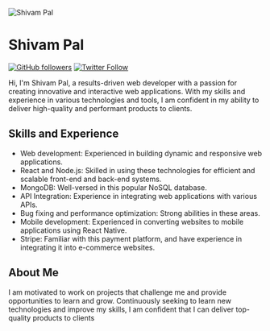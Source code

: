 ![Shivam Pal](https://lh3.googleusercontent.com/Kxp1pc7u_pQooC4POdXJtUjXqm1WnWozRWljkDxkaBpcthFW9eQte6itEzDBhR8L-engoCBubPyIfZGXWSAeIkvLKwMu3Pr8NiXA5HeI7XjDkgobuTMrkZ3UfCCLBMpK4Y5P3JoBwqu8MjNJZpsh3c8GNBM27PqjLWMA51VBXNlwrJfwCjv9uVW1KcDO-KSzBCa33l1RYarYOswvOhp-UixW5XzYRAXBlpIRrpMLEBfiMfmjOj3RamIc3U1iD2urlJDY9ybWZHGWxwfwHhfVF0AywAfry0tm7N98VDQysy_ZCICUuhGJtLUdMjM3--Yb3vRyu0ls-u5lRkzdgDi4OwfQkEyjuVNKn-Zvvseot41p7lBgNSxdzqme9gK86wJm-zIACHPrZKYeYGQ3OyyIGmhzmOSoxhLXe5aq-JZQavKIlT2JU0XbNDNkBKE8oSUxrGjwjRif8mDSHiHGVITSpZTDswktfetVX9NzC-M8J4WKz3uZSAusVZEEE6c83tgGAWE5emHHRne17XlSA-YuAAGpy2Rg5pfH_mI7m__CEX7ffaFUXGo7S92cQhs98_oHGH1c4UuBiF5BUnvN-lxX6h8Ep_8Mc1id--MXYAmSwigKjuZc45oumhpt9Lym96tjpd6gdyCsTDFMOgNTwsas9z2dQP8Xf4ixZfV5jtDJqn54OI2daT66vBcVB7UPdoZ93Uf4dBrtdwTgq9pPJj5xv7_NDZ_kenO7I_7DqihFZpkfMzy-Gbo64fdciUX0_vSqX5cDrsRA1vhy9lih5C5ZFEng11g-Sx28ovvsRnK4nadeOyzwqgKRwfhrxTGgal0RetUl17Ob9-dAHhydIKwTJ4z4L3dgiMKvKjJoBKbfaZCFSupznMdXMknUc1GJh3F4_USVuBiJfqQa2og9zWxuOFR2qpXEP-QGhRypN6F6XfepakMTubTISmfAHZ2Tofmzd9cO_HFQDhkklOR6Ythz=w1221-h916-s-no?authuser=1)

# Shivam Pal

[![GitHub followers](https://img.shields.io/github/followers/shivampal?style=social)](https://github.com/shivampal)
[![Twitter Follow](https://img.shields.io/twitter/follow/shivampal?style=social)](https://twitter.com/shivampal)

Hi, I'm Shivam Pal, a results-driven web developer with a passion for creating innovative and interactive web applications. With my skills and experience in various technologies and tools, I am confident in my ability to deliver high-quality and performant products to clients.

## Skills and Experience
- Web development: Experienced in building dynamic and responsive web applications.
- React and Node.js: Skilled in using these technologies for efficient and scalable front-end and back-end systems.
- MongoDB: Well-versed in this popular NoSQL database.
- API Integration: Experience in integrating web applications with various APIs.
- Bug fixing and performance optimization: Strong abilities in these areas.
- Mobile development: Experienced in converting websites to mobile applications using React Native.
- Stripe: Familiar with this payment platform, and have experience in integrating it into e-commerce websites.

## About Me
I am motivated to work on projects that challenge me and provide opportunities to learn and grow. Continuously seeking to learn new technologies and improve my skills, I am confident that I can deliver top-quality products to clients
